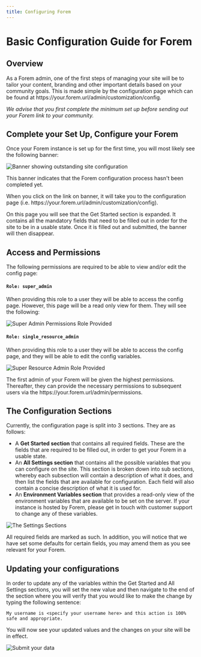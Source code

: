 ```yaml
---
title: Configuring Forem
---
```


# Basic Configuration Guide for Forem

## Overview

As a Forem admin, one of the first steps of managing your site will be to tailor
your content, branding and other important details based on your community
goals. This is made simple by the configuration page which can be found at
https://<span></span>your.forem.url/admin/customization/config.

_We advise that you first complete the minimum set up before sending out your
Forem link to your community._

## Complete your Set Up, Configure your Forem

Once your Forem instance is set up for the first time, you will most likely see
the following banner:

![Banner showing outstanding site configuration](https://dev-to-uploads.s3.amazonaws.com/i/2nosvfr7l47ymipmyh4o.png)

This banner indicates that the Forem configuration process hasn't been completed
yet.

When you click on the link on banner, it will take you to the configuration page
(i.e. https://<span></span>your.forem.url/admin/customization/config).

On this page you will see that the Get Started section is expanded. It contains
all the mandatory fields that need to be filled out in order for the site to be
in a usable state. Once it is filled out and submitted, the banner will then
disappear.

## Access and Permissions

The following permissions are required to be able to view and/or edit the config
page:

#### `Role: super_admin`

When providing this role to a user they will be able to access the config page.
However, this page will be a read only view for them. They will see the
following:

![Super Admin Permissions Role Provided](https://dev-to-uploads.s3.amazonaws.com/i/xpc8g9x46vzgi49ohc0d.png)

#### `Role: single_resource_admin`

When providing this role to a user they will be able to access the config page,
and they will be able to edit the config variables.

![Super Resource Admin Role Provided](https://dev-to-uploads.s3.amazonaws.com/i/z5v2ou64imgqonmefolk.png)

The first admin of your Forem will be given the highest permissions. Thereafter,
they can provide the necessary permissions to subsequent users via the
https://<span></span>your.forem.url/admin/permissions.

## The Configuration Sections

Currently, the configuration page is split into 3 sections. They are as follows:

- A **Get Started section** that contains all required fields. These are the
  fields that are required to be filled out, in order to get your Forem in a
  usable state.
- An **All Settings section** that contains all the possible variables that you
  can configure on the site. This section is broken down into sub sections,
  whereby each subsection will contain a description of what it does, and then
  list the fields that are available for configuration. Each field will also
  contain a concise description of what it is used for.
- An **Environment Variables section** that provides a read-only view of the
  environment variables that are available to be set on the server. If your
  instance is hosted by Forem, please get in touch with customer support to
  change any of these variables.

![The Settings Sections](https://user-images.githubusercontent.com/47985/116500126-13970a00-a8d8-11eb-824e-ace66e6e05d4.png)

All required fields are marked as such. In addition, you will notice that we
have set some defaults for certain fields, you may amend them as you see
relevant for your Forem.

## Updating your configurations

In order to update any of the variables within the Get Started and All Settings
sections, you will set the new value and then navigate to the end of the section
where you will verify that you would like to make the change by typing the
following sentence:

```
My username is <specify your username here> and this action is 100% safe and appropriate.
```

You will now see your updated values and the changes on your site will be in
effect.

![Submit your data](https://dev-to-uploads.s3.amazonaws.com/i/xo0nxykuu8kw984w088n.png)
